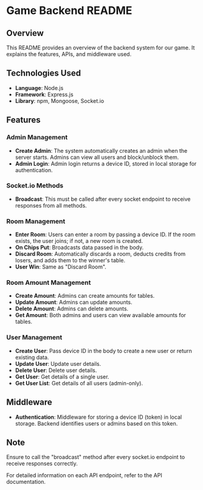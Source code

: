 # Game Backend README

## Overview

This README provides an overview of the backend system for our game. It explains the features, APIs, and middleware used.

## Technologies Used

- **Language**: Node.js
- **Framework**: Express.js
- **Library**: npm, Mongoose, Socket.io

## Features

### Admin Management

- **Create Admin**: The system automatically creates an admin when the server starts. Admins can view all users and block/unblock them.
- **Admin Login**: Admin login returns a device ID, stored in local storage for authentication.

### Socket.io Methods

- **Broadcast**: This must be called after every socket endpoint to receive responses from all methods.

### Room Management

- **Enter Room**: Users can enter a room by passing a device ID. If the room exists, the user joins; if not, a new room is created.
- **On Chips Put**: Broadcasts data passed in the body.
- **Discard Room**: Automatically discards a room, deducts credits from losers, and adds them to the winner's table.
- **User Win**: Same as "Discard Room".

### Room Amount Management

- **Create Amount**: Admins can create amounts for tables.
- **Update Amount**: Admins can update amounts.
- **Delete Amount**: Admins can delete amounts.
- **Get Amount**: Both admins and users can view available amounts for tables.

### User Management

- **Create User**: Pass device ID in the body to create a new user or return existing data.
- **Update User**: Update user details.
- **Delete User**: Delete user details.
- **Get User**: Get details of a single user.
- **Get User List**: Get details of all users (admin-only).

## Middleware

- **Authentication**: Middleware for storing a device ID (token) in local storage. Backend identifies users or admins based on this token.

## Note

Ensure to call the "broadcast" method after every socket.io endpoint to receive responses correctly.

For detailed information on each API endpoint, refer to the API documentation.
